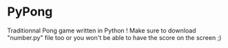 # PyPong

Traditionnal Pong game written in Python !
Make sure to download "number.py" file too or you won't be able to have the score on the screen ;)
